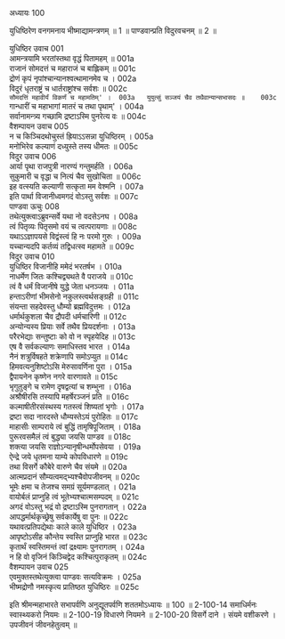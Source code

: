 अध्यायः 100

युधिष्ठिरेण वनगमनाय भीष्माद्यामन्त्रणम् ॥ 1 ॥ पाण्डवान्प्रति विदुरवचनम् ॥ 2 ॥
	
युधिष्ठिर उवाच 	001  
आमन्त्रयामि भरतांस्तथा वृद्धं पितामहम् ॥	001a  
राजानं सोमदत्तं च महाराजं च बाह्लिकम् ॥	001c  
द्रोणं कृपं नृपांश्चान्यानश्वत्थामानमेव च ।	002a  
विदुरं धृतराष्ट्रं च धार्तराष्ट्रांश्च सर्वशः ॥	002c  
`सौमदत्तिं महावीर्यं विकर्णं च महामतिम्' ।	003a  
युयुत्सुं सञ्जयं चैव तथैवान्यान्सभासदः ॥	003c  
`गान्धारीं च महाभागां मातरं च तथा पृथाम्' ।	004a  
सर्वानामन्त्र्य गच्छामि द्रष्टाऽस्मि पुनरेत्य वः ॥	004c  
वैशम्पायन उवाच 	005  
न च किञ्चिदथोचुस्तं ह्रियाऽऽसन्ना युधिष्ठिरम् ।	005a  
मनोभिरेव कल्याणं दध्युस्ते तस्य धीमतः ॥	005c  
विदुर उवाच 	006  
आर्या पृथा राजपुत्री नारण्यं गन्तुमर्हति ।	006a  
सुकुमारी च वृद्धा च नित्यं चैव सुखोचिता ॥	006c  
इह वत्स्यति कल्याणी सत्कृता मम वेश्मनि ।	007a  
इति पार्था विजानीध्वमगदं वोऽस्तु सर्वशः ॥	007c  
पाण्डवा ऊचुः 	008  
तथेत्युक्त्वाऽब्रुवन्सर्वे यथा नो वदसेऽनघ ।	008a  
त्वं पितृव्यः पितृसमो वयं च त्वत्परायणाः ॥	008c  
यथाऽऽज्ञापयसे विद्वंस्त्वं हि नः परमो गुरुः ।	009a  
यच्चान्यदपि कर्तव्यं तद्विधत्स्व महामते ॥	009c  
विदुर उवाच 	010  
युधिष्ठिर विजानीहि ममेदं भरतर्षभ ।	010a  
नाधर्मेण जितः कश्चिद्व्यथते वै पराजये ॥	010c  
त्वं वै धर्मं विजानीषे युद्धे जेता धनञ्जयः ।	011a  
हन्ताऽरीणां भीमसेनो नकुलस्त्वर्थसङ्ग्रही ॥	011c  
संयन्ता सहदेवस्तु धौम्यो ब्रह्मविदुत्तमः ।	012a  
धर्मार्थकुशला चैव द्रौपदी धर्मचारिणी ॥	012c  
अन्योन्यस्य प्रियाः सर्वे तथैव प्रियदर्शनाः ।	013a  
परैरभेद्याः सन्तुष्टाः को वो न स्पृहयेदिह ॥	013c  
एष वै सर्वकल्याणः समाधिस्तव भारत ।	014a  
नैनं शत्रुर्विषहते शक्रेणापि समोऽप्युत ॥	014c  
हिमवत्यनुशिष्टोऽसि मेरुसावर्णिना पुरा ।	015a  
द्वैपायनेन कृष्णेन नगरे वारणावते ॥	015c  
भृगुतुङ्गे च रामेण दृषद्वत्यां च शम्भुना ।	016a  
अश्रौषीरसि तस्यापि महर्षेरञ्जनं प्रति ॥	016c  
कल्माषीतीरसंस्थस्य गतस्त्वं शिष्यतां भृगोः ।	017a  
द्रष्टा सदा नारदस्ते धौम्यस्तेऽयं पुरोहितः ॥	017c  
माहासीः साम्पराये त्वं बुद्धिं तामृषिपूजिताम् ।	018a  
पुरूरवसमैलं त्वं बुद्ध्या जयसि पाण्डव ॥	018c  
शक्त्या जयसि राज्ञोऽन्यानृषीन्धर्मोपसेवया ।	019a  
ऐन्द्रे जये धृतमना याम्ये कोपविधारणे ॥	019c  
तथा विसर्गे कौबेरे वारुणे चैव संयमे  ॥	020a  
आत्मप्रदानं सौम्यत्वमद्भ्यश्चैवोपजीवनम् ॥	020c  
भूमेः क्षमा च तेजश्च समग्रं सूर्यमण्डलात् ।	021a  
वायोर्बलं प्राप्नुहि त्वं भूतेभ्यश्चात्मसम्पदम् ॥	021c  
अगदं वोऽस्तु भद्रं वो द्रष्टाऽस्मि पुनरागतान् ।	022a  
आपद्धर्मार्थकृच्छ्रेषु सर्वकार्येषु वा पुनः ॥	022c  
यथावत्प्रतिपद्येथाः काले काले युधिष्ठिर ।	023a  
आपृष्टोऽसीह कौन्तेय स्वस्ति प्राप्नुहि भारत ॥	023c  
कृतार्थं स्वस्तिमन्तं त्वां द्रक्ष्यामः पुनरागतम् ।	024a  
न हि वो वृजिनं किञ्चिद्वेद कश्चित्पुराकृतम् ॥	024c  
वैशम्पायन उवाच 	025  
एवमुक्तस्तथेत्युक्त्वा पाण्डवः सत्यविक्रमः ।	025a  
भीष्मद्रोणौ नमस्कृत्य प्रातिष्ठत युधिष्ठिरः ॥ 	025c  

इति श्रीमन्महाभारते सभापर्वणि अनुद्यूतपर्वणि शततमोऽध्यायः ॥ 100 ॥
2-100-14 समाधिर्मनः स्वास्थ्यकरो नियमः ॥ 2-100-19 विधारणे नियमने ॥ 2-100-20 विसर्गे दाने । संयमे वशीकरणे । उपजीवनं जीवनहेतुत्वम् ॥
